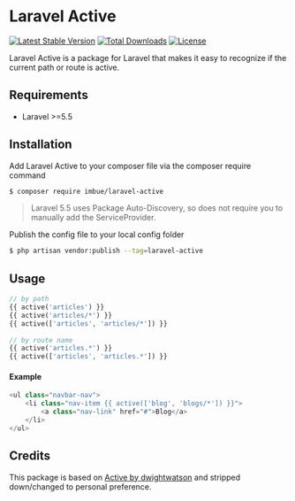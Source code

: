 # Laravel Active

[![Latest Stable Version](https://poser.pugx.org/imbue/laravel-active/v/stable)](https://packagist.org/packages/imbue/laravel-active)
[![Total Downloads](https://poser.pugx.org/imbue/laravel-active/downloads)](https://packagist.org/packages/imbue/laravel-active)
[![License](https://poser.pugx.org/imbue/laravel-active/license)](https://packagist.org/packages/tijdmachine/laravel-active)

Laravel Active is a package for Laravel that makes it easy to recognize if the current path or route is active.

## Requirements
- Laravel >=5.5

## Installation
Add Laravel Active to your composer file via the composer require command
```sh
$ composer require imbue/laravel-active
```

> Laravel 5.5 uses Package Auto-Discovery, so does not require you to manually add the ServiceProvider.

Publish the config file to your local config folder
```sh
$ php artisan vendor:publish --tag=laravel-active
```

## Usage
```php
// by path
{{ active('articles') }}
{{ active('articles/*') }}
{{ active(['articles', 'articles/*']) }}
  
// by route name
{{ active('articles.*') }}
{{ active(['articles', 'articles.*']) }}
```

#### Example
```php
<ul class="navbar-nav">
    <li class="nav-item {{ active(['blog', 'blogs/*']) }}">
        <a class="nav-link" href="#">Blog</a>
    </li>
</ul>
```

## Credits
This package is based on [Active by dwightwatson](https://github.com/dwightwatson/active) and stripped down/changed to personal preference.
